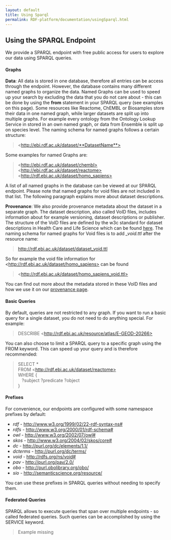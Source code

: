```yaml
---
layout: default
title: Using Sparql
permalink: RDF-platform/documentation/usingSparql.html
---
```

## Using the SPARQL Endpoint

We provide a SPARQL endpoint with free public access for users to explore our data using SPARQL queries.

#### Graphs
<strong>Data</strong>: All data is stored in one database, therefore all entries can be access through the endpoint. However, the database contains many different named graphs to organize the data. Named Graphs can be used to speed up your search by excluding the data that you do not care about - this can be done by using the **from** statement in your SPARQL query (see examples on this page). Some resources like Reactome, ChEMBL or Biosamples store their data in one named graph, while larger datasets are split up into multiple graphs. For example every ontology from the Ontology Lookup Service in stored in an own named graph, or data from Ensemble is split up on species level. The naming schema for named graphs follows a certain structure:
> &#60;http://ebi.rdf.ac.uk/dataset/**DatasetName**>

Some examples for named Graphs are:
> &#60;http://ebi.rdf.ac.uk/dataset/chembl> <br>
> &#60;http://ebi.rdf.ac.uk/dataset/reactome> <br>
> &#60;http://rdf.ebi.ac.uk/dataset/homo_sapiens>

A list of all named graphs in the database can be viewed at our SPARQL endpoint. Please note that named graphs for void files are not included in that list. The following paragraph explains more about dataset descriptions.


<strong>Provenance</strong>: We also provide provenance metadata about the dataset in a separate graph. The dataset description, also called VoID files, includes information about for example versioning, dataset descriptions or publisher. The structure of the VoID files are defined by the w3c standard for dataset descriptions in Health Care and Life Science which can be found [here](https://www.w3.org/TR/hcls-dataset/). The naming schema for named graphs for Void files is to add *_void.ttl* after the resource name:

> http://rdf.ebi.ac.uk/dataset/dataset_void.ttl

So for example the void file information for &#60;http://rdf.ebi.ac.uk/dataset/homo_sapiens> can be found
> &#60;http://rdf.ebi.ac.uk/dataset/homo_sapiens_void.ttl>

You can find out more about the metadata stored in these VoID files and how we use it on our [provenance page](/RDF-platform/documentation/provenance).


#### Basic Queries
By default, queries are not restricted to any graph. If you want to run a basic query for a single dataset, you do not need to do anything special. For example:

> DESCRIBE &#60;http://rdf.ebi.ac.uk/resource/atlas/E-GEOD-20266>


You can also choose to limit a SPARQL query to a specific graph using the FROM keyword. This can speed up your query and is therefore recommended:

> SELECT * <br>
> FROM &#60;http://rdf.ebi.ac.uk/dataset/reactome> <br>
> WHERE { <br>
> &nbsp;&nbsp; ?subject ?predicate ?object <br>
> }

#### Prefixes

For convenience, our endpoints are configured with some namespace prefixes by default:

* *rdf* -	http://www.w3.org/1999/02/22-rdf-syntax-ns#
* *rdfs* - http://www.w3.org/2000/01/rdf-schema#
* *owl* - http://www.w3.org/2002/07/owl#
* *skos* - http://www.w3.org/2004/02/skos/core#
* *dc* - http://purl.org/dc/elements/1.1/
* *dcterms* - http://purl.org/dc/terms/
* *void* - http://rdfs.org/ns/void#
* *pav* - http://purl.org/pav/2.0/
* *obo* - http://purl.obolibrary.org/obo/
* *sio* - http://semanticscience.org/resource/

You can use these prefixes in SPARQL queries without needing to specify them.

#### Federated Queries

SPARQL allows to execute queries that span over multiple endpoints - so called federated queries. Such queries can be accomplished by using the SERVICE keyword.

> Example missing <br>

